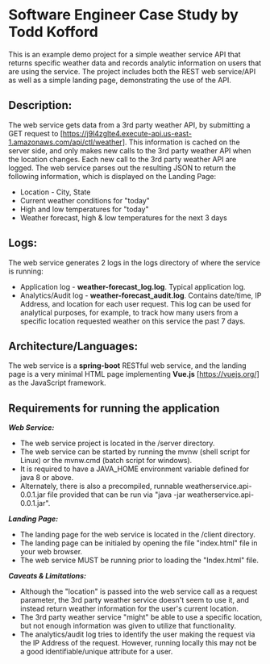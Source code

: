 # Software Engineer Case Study by Todd Kofford

This is an example demo project for a simple weather service API that returns specific weather data and records analytic information on users that are using the service. The project includes both the REST web service/API as well as a simple landing page, demonstrating the use of the API.

## Description:
The web service gets data from a 3rd party weather API, by submitting a GET request to [https://j9l4zglte4.execute-api.us-east-1.amazonaws.com/api/ctl/weather]. This information is cached on the server side, and only makes new calls to the 3rd party weather API when the location changes. Each new call to the 3rd party weather API are logged. The web service parses out the resulting JSON to return the following information, which is displayed on the Landing Page:
* Location - City, State
* Current weather conditions for "today"
* High and low temperatures for "today"
* Weather forecast, high & low temperatures for the next 3 days

## Logs:
The web service generates 2 logs in the <root>logs directory of where the service is running:
* Application log - **weather-forecast_log.log**. Typical application log.
* Analytics/Audit log - **weather-forecast_audit.log**. Contains date/time, IP Address, and location for each user request. This log can be used for analytical purposes, for example, to track how many users from a specific location requested weather on this service the past 7 days.

## Architecture/Languages:
The web service is a **spring-boot** RESTful web service, and the landing page is a very minimal HTML page implementing **Vue.js** [https://vuejs.org/] as the JavaScript framework.

## Requirements for running the application
**_Web Service:_**
* The web service project is located in the <project root>/server directory.
* The web service can be started by running the mvnw (shell script for Linux) or the mvnw.cmd (batch script for windows).
* It is required to have a JAVA_HOME environment variable defined for java 8 or above.
* Alternately, there is also a precompiled, runnable weatherservice.api-0.0.1.jar file provided that can be run via "java -jar weatherservice.api-0.0.1.jar".

**_Landing Page:_**
* The landing page for the web service is located in the <project root>/client directory.
* The landing page can be initialed by opening the file "index.html" file in your web browser.
* The web service MUST be running prior to loading the "Index.html" file.

**_Caveats & Limitations:_**
* Although the "location" is passed into the web service call as a request parameter, the 3rd party weather service doesn't seem to use it, and instead return weather information for the user's current location.
* The 3rd party weather service "might" be able to use a specific location, but not enough information was given to utilize that functionality.
* The analytics/audit log tries to identify the user making the request via the IP Address of the request. However, running locally this may not be a good identifiable/unique attribute for a user.
